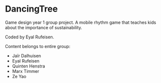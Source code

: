 # DancingTree
Game design year 1 group project. A mobile rhythm game that teaches kids about the importance of sustainability.


Coded by Eyal Rufeisen. 


Content belongs to entire group:
* Jaïr Dalhuisen
* Eyal Rufeisen
* Quinten Henstra
* Marx Timmer
* Ze Yao
